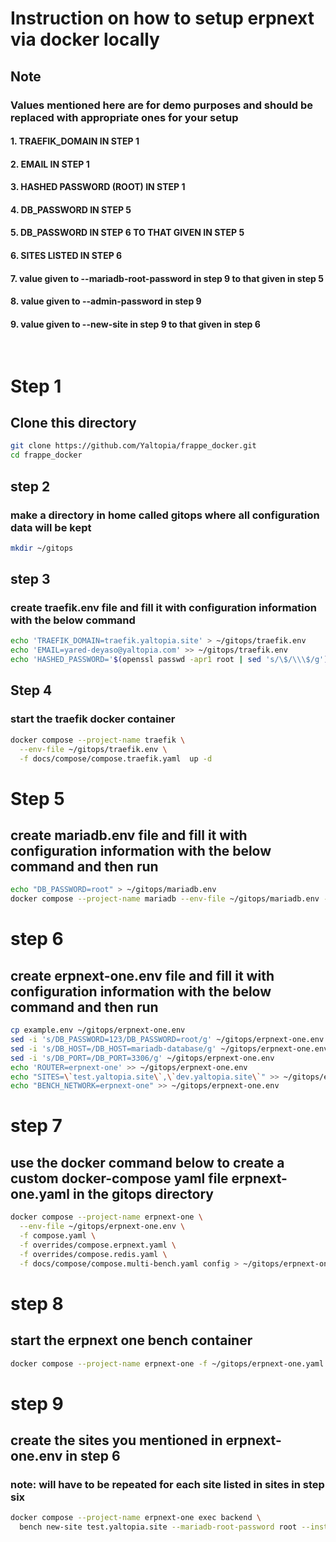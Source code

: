 # Instruction on how to setup erpnext via docker locally

## Note
### Values mentioned here are for demo purposes and should be replaced with appropriate ones for your setup
#### 1. TRAEFIK_DOMAIN IN STEP 1
#### 2. EMAIL IN STEP 1
#### 3. HASHED PASSWORD (ROOT) IN STEP 1
#### 4. DB_PASSWORD IN STEP 5
#### 5. DB_PASSWORD IN STEP 6 TO THAT GIVEN IN STEP 5
#### 6. SITES LISTED IN STEP 6
#### 7. value given to --mariadb-root-password in step 9 to that given in step 5
#### 8. value given to --admin-password in step 9
#### 9. value given to --new-site in step 9 to that given in step 6 
<pre>

</pre>

# Step 1
## Clone this directory

``` bash
git clone https://github.com/Yaltopia/frappe_docker.git
cd frappe_docker
```

## step 2
### make a directory in home called gitops where all configuration data will be kept



``` bash
mkdir ~/gitops
```

## step 3
### create traefik.env file and fill it with configuration information with the below command

``` bash
echo 'TRAEFIK_DOMAIN=traefik.yaltopia.site' > ~/gitops/traefik.env
echo 'EMAIL=yared-deyaso@yaltopia.com' >> ~/gitops/traefik.env
echo 'HASHED_PASSWORD='$(openssl passwd -apr1 root | sed 's/\$/\\\$/g') >> ~/gitops/traefik.env

```

## Step 4
### start the traefik docker container

``` bash
docker compose --project-name traefik \
  --env-file ~/gitops/traefik.env \
  -f docs/compose/compose.traefik.yaml  up -d

```

# Step 5
## create mariadb.env file and fill it with configuration information with the below command and then run 

``` bash
echo "DB_PASSWORD=root" > ~/gitops/mariadb.env
docker compose --project-name mariadb --env-file ~/gitops/mariadb.env -f docs/compose/compose.mariadb-shared.yaml up -d

```

# step 6
## create erpnext-one.env file and fill it with configuration information with the below command and then run 

``` bash
cp example.env ~/gitops/erpnext-one.env
sed -i 's/DB_PASSWORD=123/DB_PASSWORD=root/g' ~/gitops/erpnext-one.env
sed -i 's/DB_HOST=/DB_HOST=mariadb-database/g' ~/gitops/erpnext-one.env
sed -i 's/DB_PORT=/DB_PORT=3306/g' ~/gitops/erpnext-one.env
echo 'ROUTER=erpnext-one' >> ~/gitops/erpnext-one.env
echo "SITES=\`test.yaltopia.site\`,\`dev.yaltopia.site\`" >> ~/gitops/erpnext-one.env
echo "BENCH_NETWORK=erpnext-one" >> ~/gitops/erpnext-one.env

```

# step 7
## use the docker command below to create a custom docker-compose yaml file erpnext-one.yaml in the gitops directory

``` bash
docker compose --project-name erpnext-one \
  --env-file ~/gitops/erpnext-one.env \
  -f compose.yaml \
  -f overrides/compose.erpnext.yaml \
  -f overrides/compose.redis.yaml \
  -f docs/compose/compose.multi-bench.yaml config > ~/gitops/erpnext-one.yaml
```

# step 8
## start the erpnext one bench container 
``` bash
docker compose --project-name erpnext-one -f ~/gitops/erpnext-one.yaml up -d
```

# step 9
## create the sites you mentioned in erpnext-one.env in step 6

### note: will have to be repeated for each site listed in sites in step six

``` bash
docker compose --project-name erpnext-one exec backend \
  bench new-site test.yaltopia.site --mariadb-root-password root --install-app erpnext --admin-password root

```



